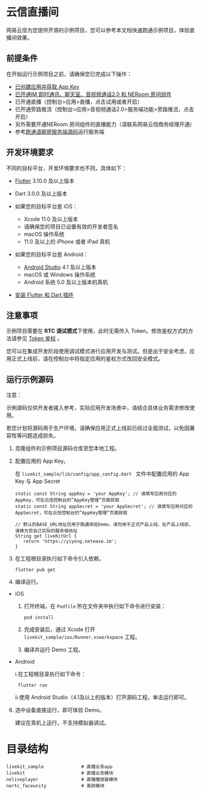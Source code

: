 # 云信直播间

网易云信为您提供开源的示例项目，您可以参考本文档快速跑通示例项目，体验直播间效果。


## 前提条件

在开始运行示例项目之前，请确保您已完成以下操作：
- <a href="https://doc.yunxin.163.com/console/docs/TIzMDE4NTA?platform=console" target="_blank">已创建应用并获取 App Key</a>
- <a href="https://doc.yunxin.163.com/group-voice-room/docs/DUwOTA0MTg?platform=flutter" target="_blank">已开通IM 即时通讯、聊天室、音视频通话2.0 和 NERoom 房间组件</a>
- 已开通直播（控制台>应用>直播，点击试用或者开启）
- 已开通旁路推流（控制台>应用>音视频通话2.0>服务端功能>旁路推流，点击开启）
- 另外需要开通NERoom 房间组件的直播能力（请联系网易云信商务经理开通）
- 参考[跑通语聊房服务端源码](https://doc.yunxin.163.com/group-voice-room/docs/jA3NDY0MjA?platform=server)运行服务端

## 开发环境要求
不同的目标平台，开发环境要求也不同，具体如下：
- [Flutter](https://docs.flutter.dev/release/archive?tab=windows#macos) 3.10.0 及以上版本
- Dart 3.0.0 及以上版本
- 如果您的目标平台是 iOS：

  - Xcode 11.0 及以上版本
  - 请确保您的项目已设置有效的开发者签名
  - macOS 操作系统
  - 11.0 及以上的 iPhone 或者 iPad 真机

- 如果您的目标平台是 Android：

  - [Android Studio](https://developer.android.com/studio/releases?hl=zh-cn) 4.1 及以上版本
  - macOS 或 Windows 操作系统
  - Android 系统 5.0 及以上版本的真机

- [安装 Flutter 和 Dart 插件](https://docs.flutter.dev/get-started/editor?)


## 注意事项

示例项目需要在 **RTC 调试模式**下使用，此时无需传入 Token。修改鉴权方式的方法请参见 <a href="https://doc.yunxin.163.com/nertc/docs/TQ0MTI2ODQ?platform=android" target="_blank">Token 鉴权</a> 。

您可以在集成开发阶段使用调试模式进行应用开发与测试。但是出于安全考虑，应用正式上线前，请在控制台中将指定应用的鉴权方式改回安全模式。



## 运行示例源码

注意：

示例源码仅供开发者接入参考，实际应用开发场景中，请结合具体业务需求修改使用。

若您计划将源码用于生产环境，请确保应用正式上线前已经过全面测试，以免因兼容性等问题造成损失。


1. 克隆组件的示例项目源码仓库至您本地工程。

2. 配置应用的 App Key。

   在 `livekit_sample/lib/config/app_config.dart ` 文件中配置应用的 App Key 与 App Secret

    ```
    static const String appKey = 'your AppKey'; // 请填写应用对应的AppKey，可在云信控制台的”AppKey管理“页面获取
    static const String appSecret = 'your AppSecret'; // 请填写应用对应的AppSecret，可在云信控制台的”AppKey管理“页面获取

    // 默认的BASE_URL地址仅用于跑通体验Demo，请勿用于正式产品上线。在产品上线前，请换为您自己实际的服务端地址
    String get liveKitUrl {
       return 'https://yiyong.netease.im';
    }
    ```

3. 在工程根目录执行如下命令引入依赖。
    ```
    flutter pub get
    ```
4. 编译运行。

- iOS
  1. 打开终端，在 `Podfile` 所在文件夹中执行如下命令进行安装：
      ```
      pod install
      ```
  2. 完成安装后，通过 Xcode 打开 `livekit_sample/ios/Runner.xcworkspace` 工程。

  3. 编译并运行 Demo 工程。


- Android

  i.在工程根目录执行如下命令：
   ```
    flutter run
   ```

  ii.使用 Android Studio（4.1及以上的版本）打开源码工程，单击运行即可。


6. 选中设备直接运行，即可体验 Demo。

   建议在真机上运行，不支持模拟器调试。

# 目录结构

```
livekit_sample              # 直播业务app
livekit                     # 直播业务模块
neliveplayer                # 直播播放器模块
nertc_faceunity             # 美颜模块
```

